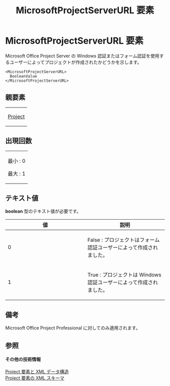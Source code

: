﻿---
title: MicrosoftProjectServerURL 要素
TOCTitle: MicrosoftProjectServerURL 要素
ms:assetid: 7949f2d6-fbfc-49af-ad9a-48265a07fefb
ms:mtpsurl: https://msdn.microsoft.com/ja-jp/library/Bb968553(v=office.12)
ms:contentKeyID: 16740224
ms.date: 06/30/2008
mtps_version: v=office.12
ms.translationtype: HT
---

# MicrosoftProjectServerURL 要素

Microsoft Office Project Server の Windows 認証またはフォーム認証を使用するユーザーによってプロジェクトが作成されたかどうかを示します。

    <MicrosoftProjectServerURL>
      BooleanValue
    </MicrosoftProjectServerURL>

## 親要素

<table>
<colgroup>
<col style="width: 100%" />
</colgroup>
<tbody>
<tr class="odd">
<td><p><a href="project-element.md">Project</a></p></td>
</tr>
</tbody>
</table>


## 出現回数


<table>
<colgroup>
<col style="width: 100%" />
</colgroup>
<tbody>
<tr class="odd">
<td><p>最小 : 0</p>
<p>最大 : 1</p></td>
</tr>
</tbody>
</table>


## テキスト値

**boolean** 型のテキスト値が必要です。

<table>
<colgroup>
<col style="width: 50%" />
<col style="width: 50%" />
</colgroup>
<thead>
<tr class="header">
<th>値</th>
<th>説明</th>
</tr>
</thead>
<tbody>
<tr class="odd">
<td><p>0</p></td>
<td><p>False : プロジェクトはフォーム認証ユーザーによって作成されました。</p></td>
</tr>
<tr class="even">
<td><p>1</p></td>
<td><p>True : プロジェクトは Windows 認証ユーザーによって作成されました。</p></td>
</tr>
</tbody>
</table>


## 備考

Microsoft Office Project Professional に対してのみ適用されます。

## 参照

#### その他の技術情報

[Project 要素と XML データ構造](project-elements-and-xml-structure.md)  
[Project 要素の XML スキーマ](xml-schema-for-the-project-element.md)

